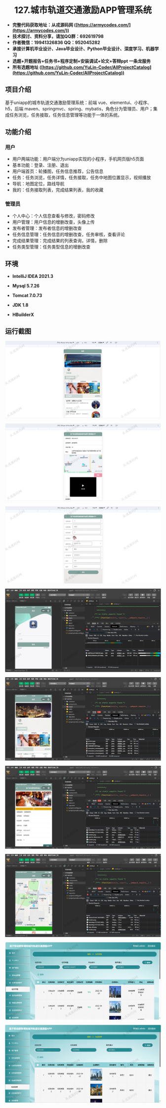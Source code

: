 <p><h1 align="center">127.城市轨道交通激励APP管理系统</h1></p>

- <b>完整代码获取地址：从戎源码网 ([https://armycodes.com/](https://armycodes.com/))</b>
- <b>技术探讨、资料分享，请加QQ群：692619798</b> 
- <b>作者微信：19941326836  QQ：952045282</b> 
- <b>承接计算机毕业设计、Java毕业设计、Python毕业设计、深度学习、机器学习</b>
- <b>选题+开题报告+任务书+程序定制+安装调试+论文+答辩ppt 一条龙服务</b>
- <b>所有选题地址 ([https://github.com/YuLin-Coder/AllProjectCatalog](https://github.com/YuLin-Coder/AllProjectCatalog)) </b>

## 项目介绍
基于uniapp的城市轨道交通激励管理系统：前端 vue、elementui、小程序、h5，后端 maven、springmvc、spring、mybatis，角色分为管理员、用户；集成任务浏览，任务接取，任务信息管理等功能于一体的系统。

## 功能介绍

### 用户

- 用户两端功能：用户端分为uniapp实现的小程序，手机网页版h5页面
- 基本功能：登录、注册、退出
- 用户端首页：轮播图，任务信息推荐，公告信息
- 任务：任务浏览，任务详情，任务接取，任务中地图位置显示，视频播放
- 导航：地图定位，路线导航
- 我的：任务接取列表，完成结果列表，我的收藏

### 管理员

- 个人中心：个人信息查看与修改，密码修改
- 用户管理：用户信息的增删改查，头像上传
- 发布者管理：发布者信息的增删改查
- 任务信息管理：任务信息的增删改查，任务审核，查看评论
- 完成结果管理：完成结果的列表查询，详情，删除
- 任务类型管理：任务类型信息的增删改查

## 环境

- <b>IntelliJ IDEA 2021.3</b>

- <b>Mysql 5.7.26</b>

- <b>Tomcat 7.0.73</b>

- <b>JDK 1.8</b>

- <b>HBuilderX </b>

## 运行截图
![](screenshot/1.png)

![](screenshot/2.png)

![](screenshot/3.png)

![](screenshot/4.png)

![](screenshot/5.png)

![](screenshot/6.png)

![](screenshot/7.png)

![](screenshot/8.png)

![](screenshot/9.png)
